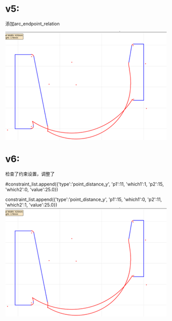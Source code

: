 # v5: 
添加arc_endpoint_relation 

![./images/v5.png](images%2Fv5.png)

# v6: 
检查了约束设置，调整了

#constraint_list.append({'type':'point_distance_y', 'p1':11, 'which1':1, 'p2':15, 'which2':0, 'value':25.0})

constraint_list.append({'type':'point_distance_y', 'p1':15, 'which1':0, 'p2':11, 'which2':1, 'value':25.0})
![./images/v6.png](images%2Fv5.png)